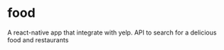 # food
A react-native app that integrate with yelp. API to  search for a delicious  food and restaurants  
